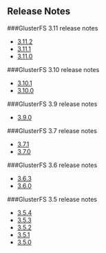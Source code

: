 Release Notes
-------------

###GlusterFS 3.11 release notes

- [3.11.2](./3.11.2.md)
- [3.11.1](./3.11.1.md)
- [3.11.0](./3.11.0.md)

###GlusterFS 3.10 release notes

- [3.10.1](./3.10.1.md)
- [3.10.0](./3.10.0.md)

###GlusterFS 3.9 release notes

-  [3.9.0](./3.9.0.md)

###GlusterFS 3.7 release notes

-  [3.7.1](./3.7.1.md)
-  [3.7.0](./3.7.0.md)

###GlusterFS 3.6 release notes

-  [3.6.3](./3.6.3.md)
-  [3.6.0](./3.6.0.md)

###GlusterFS 3.5 release notes

-  [3.5.4](./3.5.4.md)
-  [3.5.3](./3.5.3.md)
-  [3.5.2](./3.5.2.md)
-  [3.5.1](./3.5.1.md)
-  [3.5.0](./3.5.0.md)
